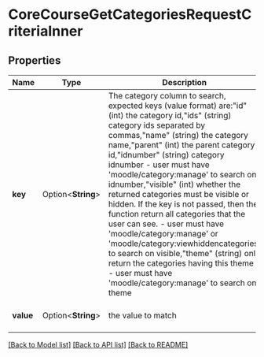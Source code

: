 # CoreCourseGetCategoriesRequestCriteriaInner

## Properties

Name | Type | Description | Notes
------------ | ------------- | ------------- | -------------
**key** | Option<**String**> | The category column to search, expected keys (value format) are:\"id\" (int) the category id,\"ids\" (string) category ids separated by commas,\"name\" (string) the category name,\"parent\" (int) the parent category id,\"idnumber\" (string) category idnumber - user must have 'moodle/category:manage' to search on idnumber,\"visible\" (int) whether the returned categories must be visible or hidden. If the key is not passed,                                              then the function return all categories that the user can see. - user must have 'moodle/category:manage' or 'moodle/category:viewhiddencategories' to search on visible,\"theme\" (string) only return the categories having this theme - user must have 'moodle/category:manage' to search on theme | [optional][default to null]
**value** | Option<**String**> | the value to match | [optional][default to null]

[[Back to Model list]](../README.md#documentation-for-models) [[Back to API list]](../README.md#documentation-for-api-endpoints) [[Back to README]](../README.md)


